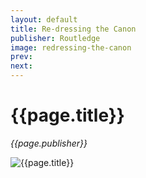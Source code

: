 ```yaml
---
layout: default
title: Re-dressing the Canon
publisher: Routledge
image: redressing-the-canon
prev: 
next:
---
```


# {{page.title}}<br />
*{{page.publisher}}*

![{{page.title}}]({{page.image}}.webp "{{page.title}}")
